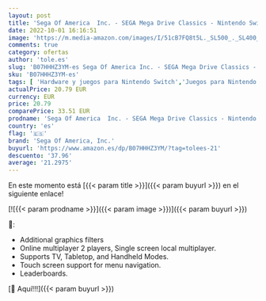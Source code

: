 ```yaml
---
layout: post
title: 'Sega Of America  Inc. - SEGA Mega Drive Classics - Nintendo Switch [Importación inglesa]'
date: 2022-10-01 16:16:51
image: 'https://m.media-amazon.com/images/I/51cB7FQ8t5L._SL500_._SL400_.jpg'
comments: true
category: ofertas
author: 'tole.es'
slug: 'B07HHHZ3YM-es Sega Of America Inc. - SEGA Mega Drive Classics - Nintendo...'
sku: 'B07HHHZ3YM-es'
tags: [ 'Hardware y juegos para Nintendo Switch','Juegos para Nintendo Switch','Videojuegos','nintendo','sega','sega of america, inc.','🇪🇸', ]
actualPrice: 20.79 EUR
currency: EUR
price: 20.79
comparePrice: 33.51 EUR
prodname: 'Sega Of America  Inc. - SEGA Mega Drive Classics - Nintendo Switch [Importación inglesa]'
country: 'es'
flag: '🇪🇸'
brand: 'Sega Of America, Inc.'
buyurl: 'https://www.amazon.es/dp/B07HHHZ3YM/?tag=tolees-21'
descuento: '37.96'
average: '21.2975'
---
```


En este momento está [{{< param title >}}]({{< param buyurl >}}) en el siguiente enlace!

[![{{< param prodname >}}]({{< param image >}})]({{< param buyurl >}})

🔎:

- Additional graphics filters
- Online multiplayer 2 players, Single screen local multiplayer.
- Supports TV, Tabletop, and Handheld Modes.
- Touch screen support for menu navigation.
- Leaderboards.

[🛒 Aquí!!!]({{< param buyurl >}})
